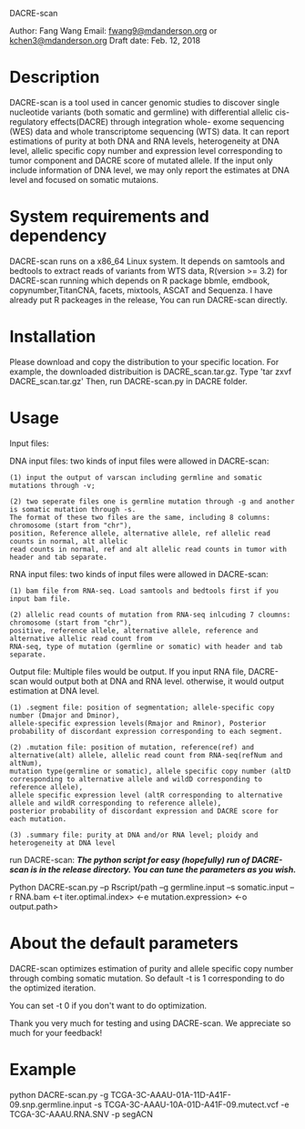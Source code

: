 DACRE-scan

Author: Fang Wang
Email: fwang9@mdanderson.org or kchen3@mdanderson.org
Draft date: Feb. 12, 2018

Description
===========
DACRE-scan is a tool used in cancer genomic studies to discover single nucleotide variants (both somatic and germline) 
with differential allelic cis-regulatory effects(DACRE) through integration whole- exome sequencing (WES) data and whole transcriptome sequencing (WTS) data.
It can report estimations of purity at both DNA and RNA levels, heterogeneity at DNA level, allelic specific copy number and expression level corresponding
to tumor component and DACRE score of mutated allele. If the input only include information of DNA level, we may only report the estimates at DNA level and 
focused on somatic mutaions. 

System requirements and dependency
==================================
DACRE-scan runs on a x86_64 Linux system. It depends on samtools and bedtools to extract reads of variants from WTS data, R(version >= 3.2)
for DACRE-scan running which depends on R package bbmle, emdbook, copynumber,TitanCNA, facets, mixtools, ASCAT and Sequenza. I have already put R packeages 
in the release, You can run DACRE-scan directly.

Installation
============
Please download and copy the distribution to your specific location. For example, the downloaded distribuition is DACRE_scan.tar.gz.
	Type 'tar zxvf DACRE_scan.tar.gz'
Then, run DACRE-scan.py in DACRE folder.

Usage
=====
Input files: 

DNA input files: 
	two kinds of input files were allowed in DACRE-scan:

	(1) input the output of varscan including germline and somatic mutations through -v;

	(2) two seperate files one is germline mutation through -g and another is somatic mutation through -s. 
	The format of these two files are the same, including 8 columns: chromosome (start from "chr"), 
	position, Reference allele, alternative allele, ref allelic read counts in normal, alt allelic 
	read counts in normal, ref and alt allelic read counts in tumor with header and tab separate.

RNA input files:
	two kinds of input files were allowed in DACRE-scan:

	(1) bam file from RNA-seq. Load samtools and bedtools first if you input bam file.

	(2) allelic read counts of mutation from RNA-seq inlcuding 7 cloumns: chromosome (start from "chr"),
	positive, reference allele, alternative allele, reference and alternative allelic read count from
	RNA-seq, type of mutation (germline or somatic) with header and tab separate.    

Output file: Multiple files would be output. If you input RNA file, DACRE-scan would output both at DNA and RNA level. otherwise, it 
	would output estimation at DNA level. 

	(1) .segment file: position of segmentation; allele-specific copy number (Dmajor and Dminor), 
	allele-specific expression levels(Rmajor and Rminor), Posterior probability of discordant expression corresponding to each segment.

	(2) .mutation file: position of mutation, reference(ref) and alternative(alt) allele, allelic read count from RNA-seq(refNum and altNum),
	mutation type(germline or somatic), allele specific copy number (altD corresponding to alternative allele and wildD corresponding to reference allele),
	allele specific expression level (altR corresponding to alternative allele and wildR corresponding to reference allele),
	posterior probability of discordant expression and DACRE score for each mutation.

	(3) .summary file: purity at DNA and/or RNA level; ploidy and heterogeneity at DNA level

run DACRE-scan:
***The python script for easy (hopefully) run of DACRE-scan is in the release directory. You can tune the
parameters as you wish.***

Python DACRE-scan.py –p Rscript/path –g germline.input –s somatic.input –r RNA.bam <-t iter.optimal.index> <-e mutation.expression> <-o output.path>

About the default parameters
========================
DACRE-scan optimizes estimation of purity and allele specific copy number through combing somatic mutation. So default -t is 1 corresponding to do the optimized iteration.

You can set -t 0 if you don't want to do optimization.

Thank you very much for testing and using DACRE-scan. We appreciate so much for
your feedback!


Example
=====
python DACRE-scan.py -g TCGA-3C-AAAU-01A-11D-A41F-09.snp.germline.input -s TCGA-3C-AAAU-10A-01D-A41F-09.mutect.vcf -e TCGA-3C-AAAU.RNA.SNV -p segACN
